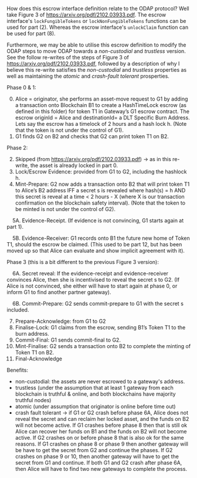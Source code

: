 

How does this escrow interface definition relate to the ODAP protocol? Well take Figure 3 of https://arxiv.org/pdf/2102.03933.pdf. The escrow interface's `lockFungibleTokens` or `lockNonFungibleTokens` functions can be used for part (2). Whereas the escrow interface's `unlockClaim` function can be used for part (8). 


Furthermore, we may be able to utilise this escrow definition to modify the ODAP steps to move ODAP towards a *non-custodial* and *trustless* version. See the follow re-writes of the steps of Figure 3 of https://arxiv.org/pdf/2102.03933.pdf, followed by a description of why I believe this re-write satisfies the *non-custodial* and *trustless* properties as well as maintaining the *atomic* and *crash-fault tolerant* prosperties.


Phase 0 & 1:

0. Alice = originator, she performs an asset-move request to G1 by adding a transaction onto Blockchain B1 to create a HashTimeLock escrow (as defined in this folder) for token T1 in Gateway’s G1 escrow contract. The escrow originId = Alice and destinationId= a DLT Specific Burn Address. Lets say the escrow has a timelock of 2 hours and a hash lock h. (Note that the token is not under the control of G1).
1.  G1 finds G2 on B2 and checks that G2 can print token T1 on B2.

Phase 2:

2. Skipped (from https://arxiv.org/pdf/2102.03933.pdf) -> as in this re-write, the asset is already locked in part 0.
3. Lock/Escrow Evidence: provided from G1 to G2, including the hashlock h.
4. Mint-Prepare: G2 now adds a transaction onto B2 that will print token T1 to Alice’s B2 address IFF a secret s is revealed where hash(s) = h AND this secret is reveal at a time < 2 hours - X (where X is our transaction confirmation on the blockchain safety interval). (Note that the token to be minted is not under the control of G2). 

&nbsp; &nbsp; 5A. Evidence-Receipt. (If evidence is not convincing, G1 starts again at part 1).

&nbsp; &nbsp; 5B. Evidence-Receiver: G1 records onto B1 the future new home of Token T1, should the escrow be claimed. (This used to be part 12, but has been moved up so that Alice can evaluate and show implicit agreement with it).

Phase 3 (this is a bit different to the previous Figure 3 version):

&nbsp; &nbsp; 6A. Secret reveal: If the evidence-receipt and evidence-receiver convinces Alice, then she is incentivised to reveal the secret s to G2. (If Alice is not convinced, she either will have to start again at phase 0, or inform G1 to find another partner gateway).

&nbsp; &nbsp; 6B. Commit-Prepare: G2 sends commit-prepare to G1 with the secret s included.

7. Prepare-Acknowledge: from G1 to G2
8. Finalise-Lock: G1 claims from the escrow, sending B1’s Token T1 to the burn address.
9. Commit-Final: G1 sends commit-final to G2.
10. Mint-Finalise: G2 sends a transaction onto B2 to complete the minting of Token T1 on B2.
11. Final-Acknowledge


Benefits:
- non-custodial: the assets are never escrowed to a gateway's address.
- trustless (under the assumption that at least 1 gateway from each blockchain is truthful & online, and both blockchains have majority truthful nodes)
- atomic (under assumption that originator is online before time out)
- crash fault tolerant -> if G1 or G2 crash before phase 6A, Alice does not reveal the secret and can reclaim her locked asset, and the funds on B2 will not become active. If G1 crashes before phase 8 then that is still ok Alice can recover her funds on B1 and the funds on B2 will not become active. If G2 crashes on or before phase 8 that is also ok for the same reasons. If G1 crashes on phase 8 or phase 9 then another gateway will be have to get the secret from G2 and continue the phases. If G2 crashes on phase 9 or 10, then another gateway will have to get the secret from G1 and continue. If both G1 and G2 crash after phase 6A, then Alice will have to find two new gateways to complete the process.


